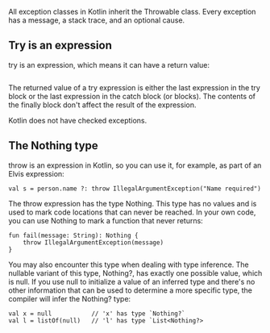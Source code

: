 All exception classes in Kotlin inherit the Throwable class. Every exception has a message, a stack trace, and an
optional cause.

## Try is an expression

try is an expression, which means it can have a return value:

```val a: Int? = try { input.toInt() } catch (e: NumberFormatException) { null }
```

The returned value of a try expression is either the last expression in the try block or the last expression in the
catch block (or blocks). The contents of the finally block don't affect the result of the expression.

Kotlin does not have checked exceptions.

## The Nothing type

throw is an expression in Kotlin, so you can use it, for example, as part of an Elvis expression:

```
val s = person.name ?: throw IllegalArgumentException("Name required")
```

The throw expression has the type Nothing. This type has no values and is used to mark code locations that can never be
reached. In your own code, you can use Nothing to mark a function that never returns:

```
fun fail(message: String): Nothing {
    throw IllegalArgumentException(message)
}
```

You may also encounter this type when dealing with type inference. The nullable variant of this type, Nothing?, has
exactly one possible value, which is null. If you use null to initialize a value of an inferred type and there's no
other information that can be used to determine a more specific type, the compiler will infer the Nothing? type:

```
val x = null           // 'x' has type `Nothing?`
val l = listOf(null)   // 'l' has type `List<Nothing?>
```